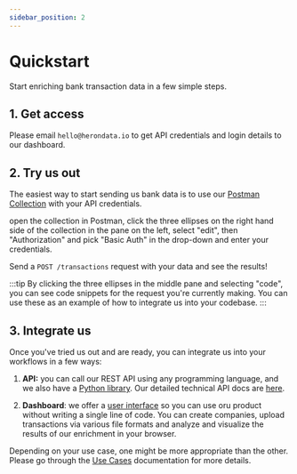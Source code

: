 ```yaml
---
sidebar_position: 2
---
```


# Quickstart

Start enriching bank transaction data in a few simple steps.

## 1. Get access

Please email `hello@herondata.io` to get API credentials and login details to our dashboard.

## 2. Try us out

The easiest way to start sending us bank data is to use our [Postman
Collection](https://postman.herondata.io/) with your API credentials.

open the collection in Postman, click the three ellipses on the right
hand side of the collection in the pane on the left, select "edit", then
"Authorization" and pick "Basic Auth" in the drop-down and enter your
credentials.

Send a `POST /transactions` request with your data and see the results!

:::tip
By clicking the three ellipses in the middle pane and selecting "code", you
can see code snippets for the request you're currently making. You can use
these as an example of how to integrate us into your codebase.
:::

## 3. Integrate us

Once you've tried us out and are ready, you can integrate us into your
workflows in a few ways:

1. **API:** you can call our REST API using any programming language, and we
   also have a [Python library](https://github.com/heron-data/client-python).
   Our detailed technical API docs are [here](/api).

2. **Dashboard**: we offer a [user interface](https://dashboard.herondata.io)
   so you can use oru product without writing a single line of code. You can
   create companies, upload transactions via various file formats and analyze
   and visualize the results of our enrichment in your browser.

Depending on your use case, one might be more appropriate than the other.
Please go through the [Use Cases](/use-cases) documentation for more details.
